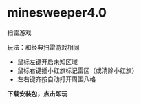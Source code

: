 # minesweeper4.0
扫雷游戏

玩法：和经典扫雷游戏相同
- 鼠标左键开启未知区域
- 鼠标右键插小红旗标记雷区（或清除小红旗）
- 左右键齐按自动打开周围八格

__下载安装包，点击即玩__
